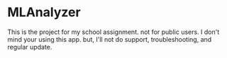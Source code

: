 # MLAnalyzer
This is the project for my school assignment. not for public users. I don't mind your using this app. but, I'll not do support, troubleshooting, and regular update.
